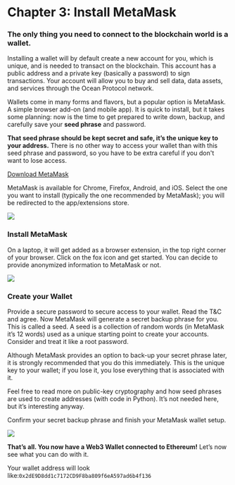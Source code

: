 # Chapter 3: Install MetaMask

<dialog character="squid">MetaMask is like flippers to move in the blockchain waters.</dialog>

### The only thing you need to connect to the blockchain world is a wallet.

Installing a wallet will by default create a new account for you, which is unique, and is needed to transact on the blockchain. This account has a public address and a private key (basically a password) to sign transactions. Your account will allow you to buy and sell data, data assets, and services through the Ocean Protocol network.

Wallets come in many forms and flavors, but a popular option is MetaMask. A simple browser add-on (and mobile app). It is quick to install, but it takes some planning: now is the time to get prepared to write down, backup, and carefully save your **seed phrase** and password.

**That seed phrase should be kept secret and safe, it’s the unique key to your address.** There is no other way to access your wallet than with this seed phrase and password, so you have to be extra careful if you don't want to lose access.

<a href="https://MetaMask.io/download.html" target="_blank">Download MetaMask</a>

MetaMask is available for Chrome, Firefox, Android, and iOS. Select the one you want to install (typically the one recommended by MetaMask); you will be redirected to the app/extensions store.

<img src="/images/chapter3_0.png" />


### Install MetaMask
On a laptop, it will get added as a browser extension, in the top right corner of your browser.
Click on the fox icon and get started. You can decide to provide anonymized information to MetaMask or not.


<img src="/images/chapter3_1.png" />


### Create your Wallet
Provide a secure password to secure access to your wallet. Read the T&C and agree. 
Now MetaMask will generate a secret backup phrase for you. This is called a seed. A seed is a collection of random words (in MetaMask it’s 12 words) used as a unique starting point to create your accounts. Consider and treat it like a root password.

Although MetaMask provides an option to back-up your secret phrase later, it is strongly recommended that you do this immediately. This is the unique key to your wallet; if you lose it, you lose everything that is associated with it.

Feel free to read more on public-key cryptography and how seed phrases are used to create addresses (with code in Python). It’s not needed here, but it’s interesting anyway.

Confirm your secret backup phrase and finish your MetaMask wallet setup.

<img src="/images/chapter3_1.png" />


**That’s all. You now have a Web3 Wallet connected to Ethereum!** 
Let’s now see what you can do with it.

Your wallet address will look like:`0x2dE9D8dd1c7172CD9F8ba809f6eA597ad6b4f136`
